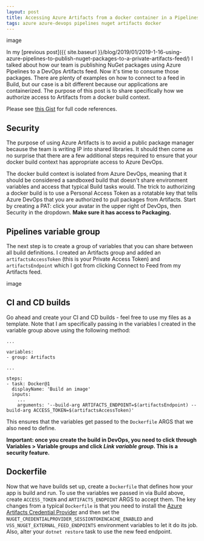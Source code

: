 ```yaml
---
layout: post
title: Accessing Azure Artifacts from a docker container in a Pipelines build
tags: azure azure-devops pipelines nuget artifacts docker
---
```


image

In my [previous post]({{ site.baseurl }}/blog/2019/01/2019-1-16-using-azure-pipelines-to-publish-nuget-packages-to-a-private-artifacts-feed/) I talked about how our team is publishing NuGet packages using Azure Pipelines to a DevOps Artifacts feed. Now it's time to consume those packages. There are plenty of examples on how to connect to a feed in Build, but our case is a bit different because our applications are containerized. The purpose of this post is to share specifically how we authorize access to Artifacts from a docker build context.

<!--more-->

Please see [this Gist](https://gist.github.com/brbarnett/c55c80dd63b89465cfd9bc6b74c0548e) for full code references.

## Security
The purpose of using Azure Artifacts is to avoid a public package manager because the team is writing IP into shared libraries. It should then come as no surprise that there are a few additional steps required to ensure that your docker build context has appropriate access to Azure DevOps.

The docker build context is isolated from Azure DevOps, meaning that it should be considered a sandboxed build that doesn't share environment variables and access that typical Build tasks would. The trick to authorizing a docker build is to use a Personal Access Token as a rotatable key that tells Azure DevOps that you are authorized to pull packages from Artifacts. Start by creating a PAT: click your avatar in the upper right of DevOps, then Security in the dropdown. **Make sure it has access to Packaging.**

## Pipelines variable group
The next step is to create a group of variables that you can share between all build definitions. I created an Artifacts group and added an `artifactsAccessToken` (this is your Private Access Token) and `artifactsEndpoint` which I got from clicking Connect to Feed from my Artifacts feed.

image

## CI and CD builds
Go ahead and create your CI and CD builds - feel free to use my files as a template. Note that I am specifically passing in the variables I created in the variable group above using the following method:

```
...

variables:
- group: Artifacts

...

steps:
- task: Docker@1
  displayName: 'Build an image'
  inputs:
    ...
    arguments: '--build-arg ARTIFACTS_ENDPOINT=$(artifactsEndpoint) --build-arg ACCESS_TOKEN=$(artifactsAccessToken)'
```

This ensures that the variables get passed to the `Dockerfile` ARGS that we also need to define.

**Important: once you create the build in DevOps, you need to click through Variables > Variable groups and click _Link variable group_. This is a security feature.**

## Dockerfile
Now that we have builds set up, create a `Dockerfile` that defines how your app is build and run. To use the variables we passed in via Build above, create `ACCESS_TOKEN` and `ARTIFACTS_ENDPOINT` ARGS to accept them. The key changes from a typical `Dockerfile` is that you need to install the [Azure Artifacts Credential Provider](https://github.com/Microsoft/artifacts-credprovider) and then set the `NUGET_CREDENTIALPROVIDER_SESSIONTOKENCACHE_ENABLED` and `VSS_NUGET_EXTERNAL_FEED_ENDPOINTS` environment variables to let it do its job. Also, alter your `dotnet restore` task to use the new feed endpoint.